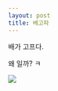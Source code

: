 ```yaml
---
layout: post
title: 베고파
---
```




배가 고프다.

왜 일까? ㅋ

![](https://encrypted-tbn1.gstatic.com/images?q=tbn:ANd9GcSO7IYTLzN4mnDYA8ocQwXurRzTlUuSenTPUz8Y6NwbVFUDNMFQ)

